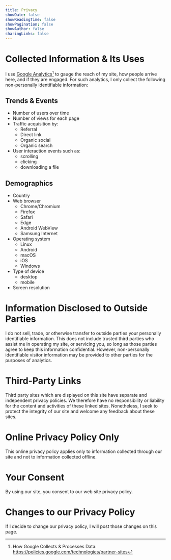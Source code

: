```yaml
---
title: Privacy
showDate: false
showReadingTime: false
showPagination: false
showAuthor: false
sharingLinks: false
---
```

# Collected Information & Its Uses
I use [Google Analytics](https://analytics.google.com)[^1] to gauge the reach of my site, how people arrive here, and if they are engaged. For such analytics, I only collect the following non-personally identifiable information:

## Trends & Events
* Number of users over time
* Number of views for each page
* Traffic acquisition by:
	* Referral
	* Direct link
	* Organic social
	* Organic search
* User interaction events such as:
	* scrolling
	* clicking
	* downloading a file

## Demographics
* Country
* Web browser
	* Chrome/Chromium
	* Firefox
	* Safari
	* Edge
	* Android WebView
	* Samsung Internet
* Operating system
	* Linux
	* Android
	* macOS
	* iOS
	* Windows
* Type of device
	* desktop
	* mobile
* Screen resolution

# Information Disclosed to Outside Parties
I do not sell, trade, or otherwise transfer to outside parties your personally identifiable information. This does not include trusted third parties who assist me in operating my site, or servicing you, so long as those parties agree to keep this information confidential. However, non-personally identifiable visitor information may be provided to other parties for the purposes of analytics.

# Third-Party Links
Third party sites which are displayed on this site have separate and independent privacy policies. We therefore have no responsibility or liability for the content and activities of these linked sites. Nonetheless, I seek to protect the integrity of our site and welcome any feedback about these sites.

# Online Privacy Policy Only
This online privacy policy applies only to information collected through our site and not to information collected offline.

# Your Consent
By using our site, you consent to our web site privacy policy.

# Changes to our Privacy Policy
If I decide to change our privacy policy, I will post those changes on this page.

[^1]: How Google Collects & Processes Data: <https://policies.google.com/technologies/partner-sites>